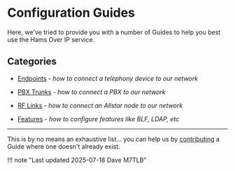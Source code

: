 # Configuration Guides

Here, we've tried to provide you with a number of Guides to help you best use the Hams Over IP service.

## Categories

* [Endpoints](../guides/endpoints/index.md) - _how to connect a telephony device to our network_
* [PBX Trunks](../guides/pbx/index.md) - _how to connect a PBX to our network_
* [RF Links](../guides/rf-links/configure-rf-links.md) - _how to connect an Allstar node to our network_

* [Features](../guides/features/index.md) - _how to configure features like BLF, LDAP, etc_

---

This is by no means an exhaustive list... you can help us by [contributing](../wiki/contributing.md) a Guide where one doesn't already exist.

!!! note "Last updated 2025-07-18 Dave M7TLB"
